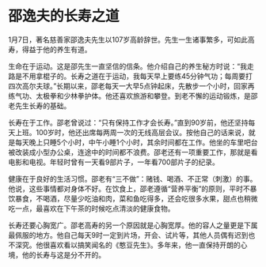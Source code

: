 # 邵逸夫的长寿之道

1月7日，著名慈善家邵逸夫先生以107岁高龄辞世。先生一生诸事繁多，可如此高寿，得益于他的养生有道。 

生命在于运动。这是邵先生一直坚信的信条。他介绍自己的养生秘方时说：“我走路是不用拿棍子的。长寿之道在于运动，我每天早上要练45分钟气功；每周要打四次高尔夫球。”长期以来，邵老每天一大早5点钟起床，先散步一个小时，回家再练气功、太极拳和少林拳护体。他还喜欢旅游和攀登。到老不懈的运动锻炼，是邵老先生长寿的基础。 

长寿在于工作。邵老曾说过：“只有保持工作才会长寿。”直到90岁前，他还坚持每天上班。100岁时，他还出席每两周一次的无线高层会议。按他自己的话来说，就是每天晚上只睡5个小时，中午小睡1个小时，其余时间都在工作。他坐的车里吧台被改装成小型办公桌，连途中的时间都不浪费。邵老还有一项重要工作，那就是看电影和电视。年轻时曾有一天看9部片子，一年看700部片子的纪录。 

健康在于良好的生活习惯。邵老有“三不做”：赌钱、喝酒、不正常（刺激）的事。他说，这些事情都对身体不好。在饮食上，邵老遵循“营养平衡”的原则，平时不暴饮暴食，不喝酒，尽量少吃油和肉，菜和鱼吃得多，还会吃很多水果，甜点也稍微吃一点，最喜欢在下午茶的时候吃点清淡的健康食物。 

长寿还要心胸宽广。邵老高寿的另一个原因就是心胸宽厚。他的容人之量更是下属最佩服的地方。他自己每天9时一定到片场，开会、试片等，其他人员偶有迟到也不深究。他很喜欢看以搞笑闻名的《憨豆先生》。多年来，他一直保持开朗的心境，他的长寿与这是分不开的。